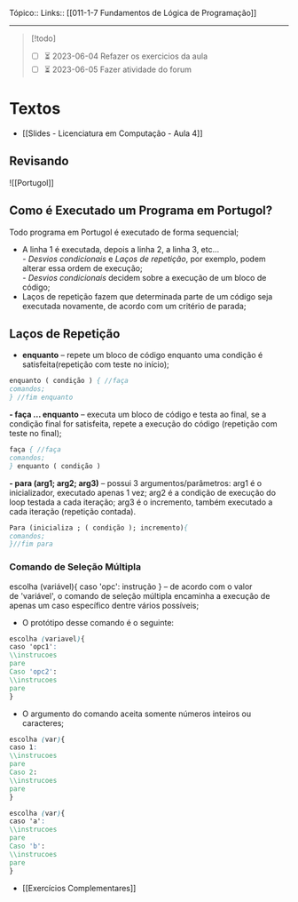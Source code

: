 Tópico::
Links:: [[011-1-7 Fundamentos de Lógica de Programação]]

---
> [!todo]
> - [ ] ⏳ 2023-06-04 Refazer os exercicios da aula
> - [ ] ⏳ 2023-06-05 Fazer atividade do forum

# Textos
- [[Slides - Licenciatura em Computação - Aula 4]]

## Revisando
![[Portugol]]

## Como é Executado um Programa em Portugol?
Todo programa em Portugol é executado de forma sequencial;  
- A linha 1 é executada, depois a linha 2, a linha 3, etc...  
*- Desvios condicionais* e *Laços de repetição*, por exemplo, podem alterar essa ordem de execução;  
*- Desvios condicionais* decidem sobre a execução de um bloco de código; 
- Laços de repetição fazem que determinada parte de um código  seja executada novamente, de acordo com um critério de parada;

## Laços de Repetição
- **enquanto** – repete um bloco de código enquanto uma condição é satisfeita(repetição com teste no início);  
```pascal
enquanto ( condição ) { //faça  
comandos;  
} //fim enquanto
```

**- faça ... enquanto** – executa um bloco de código e testa ao final, se a  
condição final for satisfeita, repete a execução do código (repetição com teste  no final);  
```pascal
faça { //faça  
comandos;  
} enquanto ( condição )
```

**- para (arg1; arg2; arg3)** – possui 3 argumentos/parâmetros: arg1 é o inicializador, executado apenas 1 vez; arg2 é a condição de execução do  loop testada a cada iteração; arg3 é o incremento, também executado a  cada iteração (repetição contada).  

```pascal
Para (inicializa ; ( condição ); incremento){  
comandos;  
}//fim para
```

###  Comando de Seleção Múltipla

escolha (variável){ caso 'opc': instrução } – de acordo com o valor  
de 'variável', o comando de seleção múltipla encaminha a execução de apenas um caso específico dentre vários possíveis;  
- O protótipo desse comando é o seguinte:  

```css
escolha (variavel){
caso 'opc1':  
\\instrucoes  
pare
Caso 'opc2':  
\\instrucoes  
pare  
}
```

- O argumento do comando aceita somente números inteiros ou caracteres;  

```css
escolha (var){
caso 1:  
\\instrucoes  
pare
Caso 2:  
\\instrucoes  
pare  
} 

```

```css
escolha (var){
caso 'a':  
\\instrucoes  
pare
Caso 'b':  
\\instrucoes  
pare  
}
```

- [[Exercícios Complementares]]
